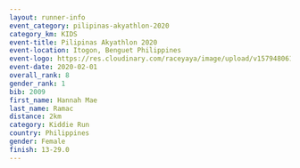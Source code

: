 ```yaml
--- 
layout: runner-info 
event_category: pilipinas-akyathlon-2020 
category_km: KIDS 
event-title: Pilipinas Akyathlon 2020 
event-location: Itogon, Benguet Philippines 
event-logo: https://res.cloudinary.com/raceyaya/image/upload/v1579480618/logo/evil-trails_wm80bv.jpg 
event-date: 2020-02-01 
overall_rank: 8
gender_rank: 1
bib: 2009
first_name: Hannah Mae
last_name: Ramac
distance: 2km
category: Kiddie Run
country: Philippines
gender: Female
finish: 13-29.0
--- 
```

